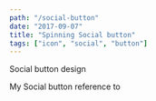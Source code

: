 ```yaml
---
path: "/social-button"
date: "2017-09-07"
title: "Spinning Social button"
tags: ["icon", "social", "button"]
---
```

Social button design

My Social button reference to <a href="https://codepen.io/PageOnline/pen/eBdjl" target="_blank"></a>